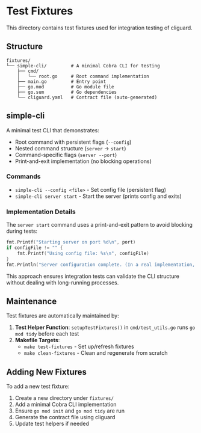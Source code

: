 # Test Fixtures

This directory contains test fixtures used for integration testing of cliguard.

## Structure

```
fixtures/
└── simple-cli/         # A minimal Cobra CLI for testing
    ├── cmd/
    │   └── root.go     # Root command implementation
    ├── main.go         # Entry point
    ├── go.mod          # Go module file
    ├── go.sum          # Go dependencies
    └── cliguard.yaml   # Contract file (auto-generated)
```

## simple-cli

A minimal test CLI that demonstrates:
- Root command with persistent flags (`--config`)
- Nested command structure (`server` -> `start`)
- Command-specific flags (`server --port`)
- Print-and-exit implementation (no blocking operations)

### Commands

- `simple-cli --config <file>` - Set config file (persistent flag)
- `simple-cli server start` - Start the server (prints config and exits)

### Implementation Details

The `server start` command uses a print-and-exit pattern to avoid blocking during tests:
```go
fmt.Printf("Starting server on port %d\n", port)
if configFile != "" {
    fmt.Printf("Using config file: %s\n", configFile)
}
fmt.Println("Server configuration complete. (In a real implementation, the server would start here)")
```

This approach ensures integration tests can validate the CLI structure without dealing with long-running processes.

## Maintenance

Test fixtures are automatically maintained by:

1. **Test Helper Function**: `setupTestFixtures()` in `cmd/test_utils.go` runs `go mod tidy` before each test
2. **Makefile Targets**:
   - `make test-fixtures` - Set up/refresh fixtures
   - `make clean-fixtures` - Clean and regenerate from scratch

## Adding New Fixtures

To add a new test fixture:

1. Create a new directory under `fixtures/`
2. Add a minimal Cobra CLI implementation
3. Ensure `go mod init` and `go mod tidy` are run
4. Generate the contract file using cliguard
5. Update test helpers if needed